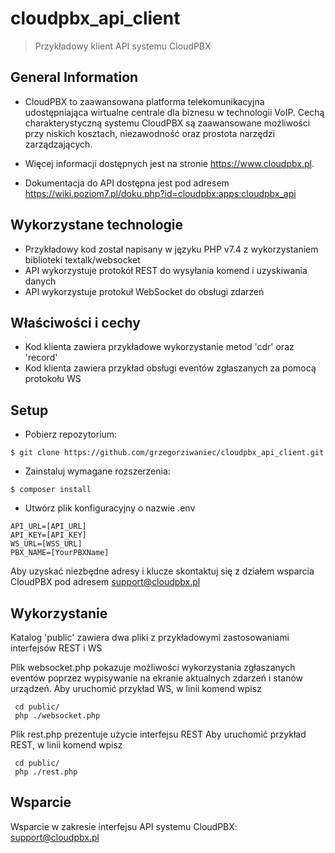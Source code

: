 # cloudpbx_api_client
> Przykładowy klient API systemu CloudPBX


## General Information
- CloudPBX to zaawansowana platforma telekomunikacyjna udostępniająca wirtualne centrale dla biznesu w technologii VoIP. 
Cechą charakterystyczną systemu CloudPBX są zaawansowane możliwości przy niskich kosztach, niezawodność oraz prostota narzędzi zarządzających.

- Więcej informacji dostępnych jest na stronie https://www.cloudpbx.pl.

- Dokumentacja do API dostępna jest pod adresem https://wiki.poziom7.pl/doku.php?id=cloudpbx:apps:cloudpbx_api

## Wykorzystane technologie
- Przykładowy kod został napisany w języku PHP v7.4 z wykorzystaniem biblioteki textalk/websocket
- API wykorzystuje protokół REST do wysyłania komend i uzyskiwania danych
- API wykorzystuje protokuł WebSocket do obsługi zdarzeń

## Właściwości i cechy
- Kod klienta zawiera przykładowe wykorzystanie metod 'cdr' oraz 'record'
- Kod klienta zawiera przykład obsługi eventów zgłaszanych za pomocą protokołu WS


## Setup

- Pobierz repozytorium:
```
$ git clone https://github.com/grzegorziwaniec/cloudpbx_api_client.git
```
- Zainstaluj wymagane rozszerzenia:
```
$ composer install
```
- Utwórz plik konfiguracyjny o nazwie .env
```
API_URL=[API_URL]
API_KEY=[API_KEY]
WS_URL=[WSS_URL]
PBX_NAME=[YourPBXName]
```

Aby uzyskać niezbędne adresy i klucze skontaktuj się z działem wsparcia CloudPBX pod adresem support@cloudpbx.pl

## Wykorzystanie

Katalog 'public' zawiera dwa pliki z przykładowymi zastosowaniami interfejsów REST i WS

Plik websocket.php pokazuje możliwości wykorzystania zgłaszanych eventów poprzez wypisywanie na ekranie aktualnych zdarzeń i stanów urządzeń.
Aby uruchomić przykład WS, w linii komend wpisz 
```
 cd public/
 php ./websocket.php
```

Plik rest.php prezentuje użycie interfejsu REST 
Aby uruchomić przykład REST, w linii komend wpisz 
```
 cd public/
 php ./rest.php
```

## Wsparcie

Wsparcie w zakresie interfejsu API systemu CloudPBX: support@cloudpbx.pl

